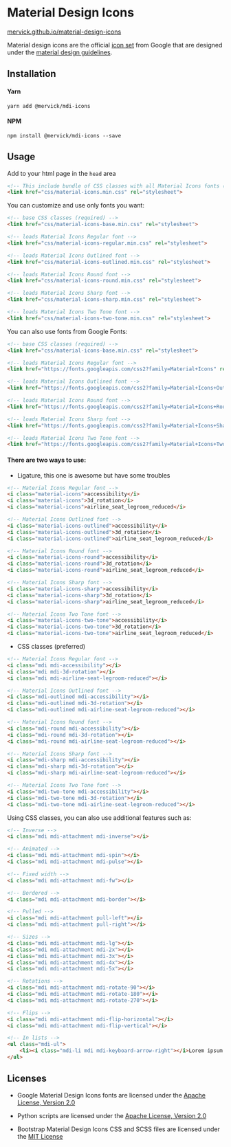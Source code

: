 # Material Design Icons
[mervick.github.io/material-design-icons](http://mervick.github.io/material-design-icons/)

Material design icons are the official [icon set](http://www.google.com/design/spec/style/icons.html#icons-system-icons)
from Google that are designed under the [material design guidelines](http://www.google.com/design/spec).

## Installation

#### Yarn
```shell
yarn add @mervick/mdi-icons
```

#### NPM
```shell
npm install @mervick/mdi-icons --save
```

## Usage

Add to your html page in the `head` area
```html
<!-- This include bundle of CSS classes with all Material Icons fonts (5 fonts) -->
<link href="css/material-icons.min.css" rel="stylesheet">
```

You can customize and use only fonts you want:
```html
<!-- base CSS classes (required) -->
<link href="css/material-icons-base.min.css" rel="stylesheet">

<!-- loads Material Icons Regular font -->
<link href="css/material-icons-regular.min.css" rel="stylesheet">

<!-- loads Material Icons Outlined font -->
<link href="css/material-icons-outlined.min.css" rel="stylesheet">

<!-- loads Material Icons Round font -->
<link href="css/material-icons-round.min.css" rel="stylesheet">

<!-- loads Material Icons Sharp font -->
<link href="css/material-icons-sharp.min.css" rel="stylesheet">

<!-- loads Material Icons Two Tone font -->
<link href="css/material-icons-two-tone.min.css" rel="stylesheet">
```

You can also use fonts from Google Fonts:
```html
<!-- base CSS classes (required) -->
<link href="css/material-icons-base.min.css" rel="stylesheet">

<!-- loads Material Icons Regular font -->
<link href="https://fonts.googleapis.com/css2?family=Material+Icons" rel="stylesheet">

<!-- loads Material Icons Outlined font -->
<link href="https://fonts.googleapis.com/css2?family=Material+Icons+Outlined" rel="stylesheet">

<!-- loads Material Icons Round font -->
<link href="https://fonts.googleapis.com/css2?family=Material+Icons+Round" rel="stylesheet">

<!-- loads Material Icons Sharp font -->
<link href="https://fonts.googleapis.com/css2?family=Material+Icons+Sharp" rel="stylesheet">

<!-- loads Material Icons Two Tone font -->
<link href="https://fonts.googleapis.com/css2?family=Material+Icons+Two+Tone" rel="stylesheet">
```

#### There are two ways to use:

- Ligature, this one is awesome but have some troubles
```html
<!-- Material Icons Regular font -->
<i class="material-icons">accessibility</i>
<i class="material-icons">3d_rotation</i>
<i class="material-icons">airline_seat_legroom_reduced</i>

<!-- Material Icons Outlined font -->
<i class="material-icons-outlined">accessibility</i>
<i class="material-icons-outlined">3d_rotation</i>
<i class="material-icons-outlined">airline_seat_legroom_reduced</i>

<!-- Material Icons Round font -->
<i class="material-icons-round">accessibility</i>
<i class="material-icons-round">3d_rotation</i>
<i class="material-icons-round">airline_seat_legroom_reduced</i>

<!-- Material Icons Sharp font -->
<i class="material-icons-sharp">accessibility</i>
<i class="material-icons-sharp">3d_rotation</i>
<i class="material-icons-sharp">airline_seat_legroom_reduced</i>

<!-- Material Icons Two Tone font -->
<i class="material-icons-two-tone">accessibility</i>
<i class="material-icons-two-tone">3d_rotation</i>
<i class="material-icons-two-tone">airline_seat_legroom_reduced</i>
```

- CSS classes (preferred)
```html
<!-- Material Icons Regular font -->
<i class="mdi mdi-accessibility"></i>
<i class="mdi mdi-3d-rotation"></i>
<i class="mdi mdi-airline-seat-legroom-reduced"></i>

<!-- Material Icons Outlined font -->
<i class="mdi-outlined mdi-accessibility"></i>
<i class="mdi-outlined mdi-3d-rotation"></i>
<i class="mdi-outlined mdi-airline-seat-legroom-reduced"></i>

<!-- Material Icons Round font -->
<i class="mdi-round mdi-accessibility"></i>
<i class="mdi-round mdi-3d-rotation"></i>
<i class="mdi-round mdi-airline-seat-legroom-reduced"></i>

<!-- Material Icons Sharp font -->
<i class="mdi-sharp mdi-accessibility"></i>
<i class="mdi-sharp mdi-3d-rotation"></i>
<i class="mdi-sharp mdi-airline-seat-legroom-reduced"></i>

<!-- Material Icons Two Tone font -->
<i class="mdi-two-tone mdi-accessibility"></i>
<i class="mdi-two-tone mdi-3d-rotation"></i>
<i class="mdi-two-tone mdi-airline-seat-legroom-reduced"></i>
```

Using CSS classes, you can also use additional features such as:
```html
<!-- Inverse -->
<i class="mdi mdi-attachment mdi-inverse"></i>

<!-- Animated -->
<i class="mdi mdi-attachment mdi-spin"></i>
<i class="mdi mdi-attachment mdi-pulse"></i>

<!-- Fixed width -->
<i class="mdi mdi-attachment mdi-fw"></i>

<!-- Bordered -->
<i class="mdi mdi-attachment mdi-border"></i>

<!-- Pulled -->
<i class="mdi mdi-attachment pull-left"></i>
<i class="mdi mdi-attachment pull-right"></i>

<!-- Sizes -->
<i class="mdi mdi-attachment mdi-lg"></i>
<i class="mdi mdi-attachment mdi-2x"></i>
<i class="mdi mdi-attachment mdi-3x"></i>
<i class="mdi mdi-attachment mdi-4x"></i>
<i class="mdi mdi-attachment mdi-5x"></i>

<!-- Rotations -->
<i class="mdi mdi-attachment mdi-rotate-90"></i>
<i class="mdi mdi-attachment mdi-rotate-180"></i>
<i class="mdi mdi-attachment mdi-rotate-270"></i>

<!-- Flips -->
<i class="mdi mdi-attachment mdi-flip-horizontal"></i>
<i class="mdi mdi-attachment mdi-flip-vertical"></i>

<!-- In lists -->
<ul class="mdi-ul">
    <li><i class="mdi-li mdi mdi-keyboard-arrow-right"></i>Lorem ipsum dolor ...</li>
</ul>
```

## Licenses

- Google Material Design Icons fonts are licensed under the [Apache License, Version 2.0](https://www.apache.org/licenses/LICENSE-2.0.html)

- Python scripts are licensed under the [Apache License, Version 2.0](https://www.apache.org/licenses/LICENSE-2.0.html)

- Bootstrap Material Design Icons CSS and SCSS files are licensed under the [MIT License](http://opensource.org/licenses/mit-license.html)

